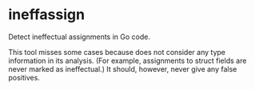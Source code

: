 # ineffassign

Detect ineffectual assignments in Go code.

This tool misses some cases because does not consider any type information in its analysis. \(For example, assignments to struct fields are never marked as ineffectual.\) It should, however, never give any false positives.

